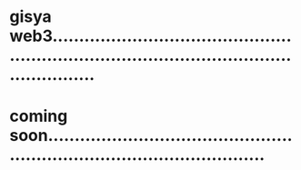 # gisya web3..................................................................................................................
# coming soon..............................................................................................
